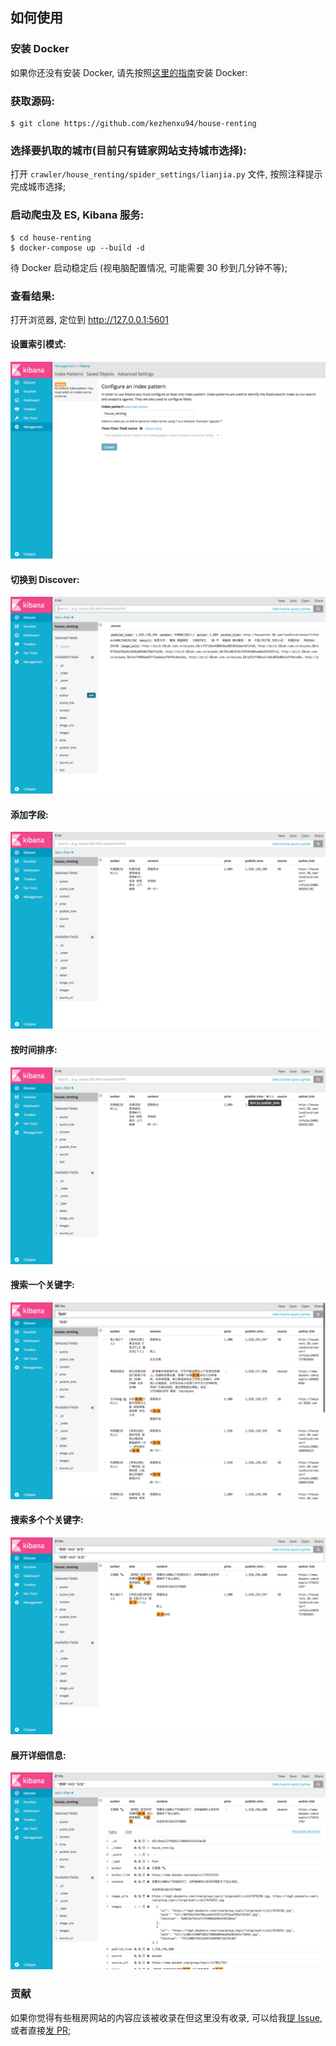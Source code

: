 
## 如何使用

### 安装 Docker

如果你还没有安装 Docker, 请先按照[这里的指南](https://www.docker.com/community-edition#/download)安装 Docker:

### 获取源码:

```shell
$ git clone https://github.com/kezhenxu94/house-renting
```

### 选择要扒取的城市(目前只有链家网站支持城市选择):

打开 `crawler/house_renting/spider_settings/lianjia.py` 文件, 按照注释提示完成城市选择;

### 启动爬虫及 ES, Kibana 服务:

```shell
$ cd house-renting
$ docker-compose up --build -d
```

待 Docker 启动稳定后 (视电脑配置情况, 可能需要 30 秒到几分钟不等);

### 查看结果:

打开浏览器, 定位到 http://127.0.0.1:5601 

#### 设置索引模式:

![设置索引模式](screenshot/setting-index-pattern.png)

#### 切换到 Discover:

![切换到 Discover](screenshot/discover.png)

#### 添加字段:

![添加字段](screenshot/adding-fields.png)

#### 按时间排序:

![按时间排序](screenshot/sorting-by-fields.png)

#### 搜索一个关键字:

![搜索一个关键字](screenshot/searching-by-field.png)

#### 搜索多个个关键字:

![搜索多个关键字](screenshot/searching-by-fields.png)

#### 展开详细信息:

![展开详细信息](screenshot/expanding-doc.png)

### 贡献

如果你觉得有些租房网站的内容应该被收录在但这里没有收录, 可以给我[提 Issue](https://github.com/kezhenxu94/house-renting/issues), 或者直接[发 PR](https://github.com/kezhenxu94/house-renting/pulls);
